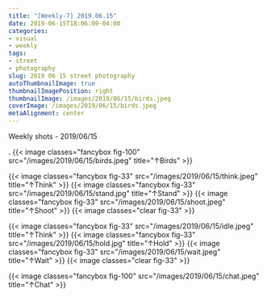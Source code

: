 ```yaml
---
title: "[Weekly-7] 2019.06.15"
date: 2019-06-15T18:06:09-04:00
categories:
- visual
- weekly
tags:
- street
- photography
slug: 2019 06 15 street photography
autoThumbnailImage: true
thumbnailImagePosition: right
thumbnailImage: /images/2019/06/15/birds.jpeg
coverImage: /images/2019/06/15/birds.jpeg
metaAlignment: center
---
```


Weekly shots - 2019/06/15
<!--more-->

.
{{< image classes="fancybox fig-100" src="/images/2019/06/15/birds.jpeg"  title="↑Birds" >}}

{{< image classes="fancybox fig-33" src="/images/2019/06/15/think.jpeg"  title="↑Think" >}}
{{< image classes="fancybox fig-33" src="/images/2019/06/15/stand.jpg"  title="↑Stand" >}}
{{< image classes="fancybox fig-33" src="/images/2019/06/15/shoot.jpeg"  title="↑Shoot" >}}
{{< image classes="clear fig-33" >}}

{{< image classes="fancybox fig-33" src="/images/2019/06/15/idle.jpeg"  title="↑Think" >}}
{{< image classes="fancybox fig-33" src="/images/2019/06/15/hold.jpg"  title="↑Hold" >}}
{{< image classes="fancybox fig-33" src="/images/2019/06/15/wait.jpeg"  title="↑Wait" >}}
{{< image classes="clear fig-33" >}}

{{< image classes="fancybox fig-100" src="/images/2019/06/15/chat.jpeg"  title="↑Chat" >}}